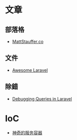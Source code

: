 # 文章


## 部落格
* [MattStauffer.co](https://mattstauffer.co/blog/)

## 文件
* [Awesome Laravel](https://github.com/chiraggude/awesome-laravel)

## 除錯
* [Debugging Queries in Laravel](https://scotch.io/tutorials/debugging-queries-in-laravel)

# IoC
* [神奇的服务容器](https://phphub.org/topics/789)
